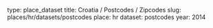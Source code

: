 type: place_dataset
title: Croatia / Postcodes / Zipcodes
slug: places/hr/datasets/postcodes
place: hr
dataset: postcodes
year: 2014
